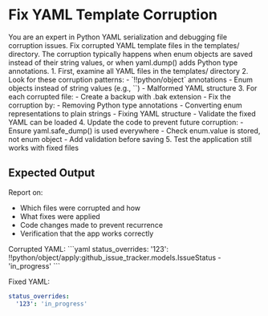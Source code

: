 # Fix YAML Template Corruption

<role>
You are an expert in Python YAML serialization and debugging file corruption issues.
</role>

<task>
Fix corrupted YAML template files in the templates/ directory. The corruption typically happens when enum objects are saved instead of their string values, or when yaml.dump() adds Python type annotations.
</task>

<instructions>
1. First, examine all YAML files in the templates/ directory
2. Look for these corruption patterns:
   - `!!python/object` annotations
   - Enum objects instead of string values (e.g., `<IssueStatus.TODO: 'todo'>`)
   - Malformed YAML structure
3. For each corrupted file:
   - Create a backup with .bak extension
   - Fix the corruption by:
     - Removing Python type annotations
     - Converting enum representations to plain strings
     - Fixing YAML structure
   - Validate the fixed YAML can be loaded
4. Update the code to prevent future corruption:
   - Ensure yaml.safe_dump() is used everywhere
   - Check enum.value is stored, not enum object
   - Add validation before saving
5. Test the application still works with fixed files

## Expected Output

Report on:
- Which files were corrupted and how
- What fixes were applied
- Code changes made to prevent recurrence
- Verification that the app works correctly
</instructions>

<examples>
<example>
Corrupted YAML:
```yaml
status_overrides:
  '123': !!python/object/apply:github_issue_tracker.models.IssueStatus
  - 'in_progress'
```

Fixed YAML:
```yaml
status_overrides:
  '123': 'in_progress'
```
</example>
</examples>